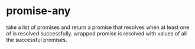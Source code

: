 # promise-any
take a list of promises and return a promise that resolves when at least one of is resolved successfully. wrapped promise is resolved with values of all the successful promises.
